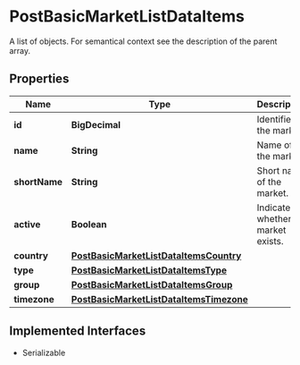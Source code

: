 

# PostBasicMarketListDataItems

A list of objects. For semantical context see the description of the parent array.

## Properties

Name | Type | Description | Notes
------------ | ------------- | ------------- | -------------
**id** | **BigDecimal** | Identifier of the market. |  [optional]
**name** | **String** | Name of the market. |  [optional]
**shortName** | **String** | Short name of the market. |  [optional]
**active** | **Boolean** | Indicates whether the market exists. |  [optional]
**country** | [**PostBasicMarketListDataItemsCountry**](PostBasicMarketListDataItemsCountry.md) |  |  [optional]
**type** | [**PostBasicMarketListDataItemsType**](PostBasicMarketListDataItemsType.md) |  |  [optional]
**group** | [**PostBasicMarketListDataItemsGroup**](PostBasicMarketListDataItemsGroup.md) |  |  [optional]
**timezone** | [**PostBasicMarketListDataItemsTimezone**](PostBasicMarketListDataItemsTimezone.md) |  |  [optional]


## Implemented Interfaces

* Serializable


